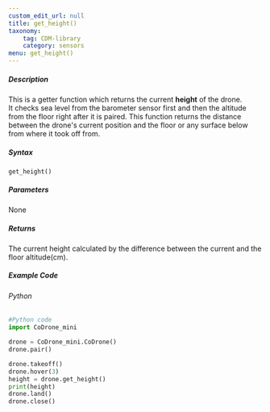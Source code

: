 ```yaml
---
custom_edit_url: null
title: get_height()
taxonomy:
    tag: CDM-library
    category: sensors
menu: get_height()
---
```


##### Description

This is a getter function which returns the current **height** of the drone. <br />
It checks sea level from the barometer sensor first and then the altitude from the floor right after it is paired. This function returns the distance between the drone's current position and the floor or any surface below from where it took off from. <br />

##### Syntax
```get_height()```

##### Parameters

None

##### Returns

The current height calculated by the difference between the current and the floor altitude(cm).

##### Example Code
###### Python
```python
#Python code
import CoDrone_mini

drone = CoDrone_mini.CoDrone()
drone.pair()

drone.takeoff()
drone.hover(3)
height = drone.get_height()
print(height)
drone.land()
drone.close()
```
